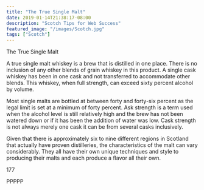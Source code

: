 ```yaml
---
title: "The True Single Malt"
date: 2019-01-14T21:38:17-08:00
description: "Scotch Tips for Web Success"
featured_image: "/images/Scotch.jpg"
tags: ["Scotch"]
---
```


The True Single Malt

A true single malt whiskey is a brew that is distilled in one place. There is no inclusion of any other blends of grain whiskey in this product. A single cask whiskey has been in one cask and not transferred to accommodate other blends. This whiskey, when full strength, can exceed sixty percent alcohol by volume.

Most single malts are bottled at between forty and forty-six percent as the legal limit is set at a minimum of forty percent. Ask strength is a term used when the alcohol level is still relatively high and the brew has not been watered down or if it has been the addition of water was low. Cask strength is not always merely one cask it can be from several casks inclusively.

Given that there is approximately six to nine different regions in Scotland that actually have proven distilleries, the characteristics of the malt can vary considerably. They all have their own unique techniques and style to producing their malts and each produce a flavor all their own. 

177

PPPPP

